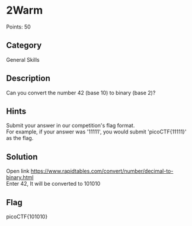 # 2Warm
Points: 50

## Category 
General Skills

## Description
Can you convert the number 42 (base 10) to binary (base 2)?

## Hints
Submit your answer in our competition's flag format.     
For example, if your answer was '11111', you would submit 'picoCTF{11111}' as the flag.

## Solution
Open link https://www.rapidtables.com/convert/number/decimal-to-binary.html    
Enter 42, It will be converted to 101010

## Flag
picoCTF{101010}
